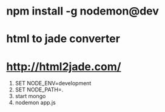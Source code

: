 # npm install -g nodemon@dev

# html to jade converter
# http://html2jade.com/


1) SET NODE_ENV=development
2) SET NODE_PATH=.
3) start mongo
4) nodemon app.js
